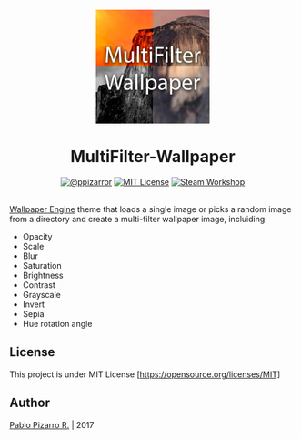 <h1 align="center">
  <a href="http://steamcommunity.com/sharedfiles/filedetails/?id=1125984664" title="MultiFilter-Wallpaper">
    <img alt="MultiFilter-Wallpaper" src="preview.jpg" width="200px" height="200px" />
  </a>
  <br /><br />
  MultiFilter-Wallpaper</h1>
<div align="center"><a href="http://ppizarror.com"><img alt="@ppizarror" src="http://ppizarror.com/badges/author.svg" /></a>
<a href="https://opensource.org/licenses/MIT/"><img alt="MIT License" src="http://ppizarror.com/badges/licensemit.svg" /></a>
<a href="http://steamcommunity.com/sharedfiles/filedetails/?id=1125984664"><img alt="Steam Workshop" src="http://ppizarror.com/resources/images/blur-wallpaper/steam.svg" /></a>
</div><br />

<a href="http://store.steampowered.com/app/431960/Wallpaper_Engine/">Wallpaper Engine</a> theme that loads a single image or picks a random image from a directory and create a multi-filter wallpaper image, incluiding:

- Opacity
- Scale
- Blur
- Saturation
- Brightness
- Contrast
- Grayscale
- Invert
- Sepia
- Hue rotation angle

## License
This project is under MIT License [https://opensource.org/licenses/MIT]

## Author
<a href="http://ppizarror.com" title="ppizarror">Pablo Pizarro R.</a> | 2017
